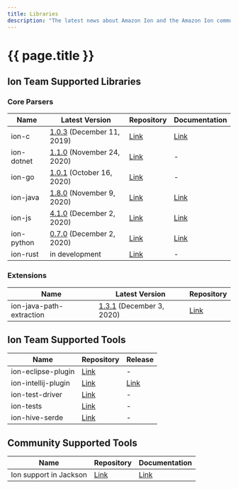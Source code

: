 ```yaml
---
title: Libraries
description: "The latest news about Amazon Ion and the Amazon Ion community."
---
```


# {{ page.title }}

## Ion Team Supported Libraries

### Core Parsers

| Name | Latest Version | Repository | Documentation |
|------|----------------|------|---------------|
| ion-c | [1.0.3](https://github.com/amzn/ion-c/releases/latest) (December 11, 2019) | [Link](https://github.com/amzn/ion-c) | [Link](https://amzn.github.io/ion-c/) |
| ion-dotnet | [1.1.0](https://github.com/amzn/ion-dotnet/releases/latest) (November 24, 2020) | [Link](https://github.com/amzn/ion-dotnet) | - |
| ion-go | [1.0.1](https://giithub.com/amzn/ion-go/releases/latest) (October 16, 2020) | [Link](https://github.com/amzn/ion-go) | - |
| ion-java | [1.8.0](https://github.com/amzn/ion-java/releases/latest) (November 9, 2020) | [Link](https://github.com/amzn/ion-java) | [Link](https://www.javadoc.io/doc/com.amazon.ion/ion-java/) |
| ion-js | [4.1.0](https://github.com/amzn/ion-js/releases/latest) (December 2, 2020) | [Link](https://github.com/amzn/ion-js) | [Link](https://amzn.github.io/ion-js/api/) |
| ion-python | [0.7.0](https://github.com/amzn/ion-python/releases/latest) (December 2, 2020) | [Link](https://github.com/amzn/ion-python) | [Link](https://ion-python.readthedocs.io/en/latest/amazon.ion.html) |
| ion-rust | in development | [Link](https://github.com/amzn/ion-rust) | - |

### Extensions

| Name | Latest Version | Repository |
|------|------|---------|
| ion-java-path-extraction | [1.3.1](https://github.com/amzn/ion-java-path-extraction/releases/latest) (December 3, 2020) | [Link](https://github.com/amzn/ion-java-path-extraction) |

## Ion Team Supported Tools

| Name | Repository | Release |
|------|------|---------|
| ion-eclipse-plugin | [Link](https://github.com/amzn/ion-eclipse-plugin) | - |
| ion-intellij-plugin | [Link](https://github.com/amzn/ion-intellij-plugin) | [Link](https://plugins.jetbrains.com/plugin/8409-amazon-ion-intellij-idea-plugin) |
| ion-test-driver | [Link](https://github.com/amzn/ion-test-driver) | - |
| ion-tests | [Link](https://github.com/amzn/ion-tests) | - |
| ion-hive-serde | [Link](https://github.com/amzn/ion-hive-serde) | - |

## Community Supported Tools

| Name | Repository | Documentation |
|------|------------|---------------|
| Ion support in Jackson |  [Link](https://github.com/FasterXML/jackson-dataformats-binary/tree/master/ion) | [Link](http://fasterxml.github.io/jackson-dataformats-binary/javadoc/ion/2.12/) |
